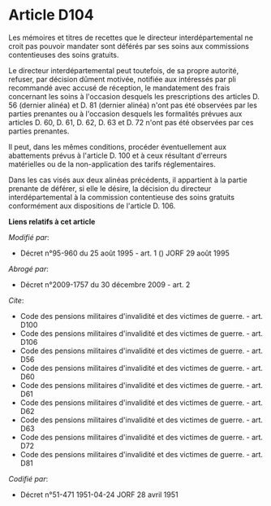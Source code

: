 # Article D104

Les mémoires et titres de recettes que le directeur interdépartemental ne croit pas pouvoir mandater sont déférés par ses
soins aux commissions contentieuses des soins gratuits.

Le directeur interdépartemental peut toutefois, de sa propre autorité, refuser, par décision dûment motivée, notifiée aux
intéressés par pli recommandé avec accusé de réception, le mandatement des frais concernant les soins à l'occasion desquels
les prescriptions des articles D. 56 (dernier alinéa) et D. 81 (dernier alinéa) n'ont pas été observées par les parties
prenantes ou à l'occasion desquels les formalités prévues aux articles D. 60, D. 61, D. 62, D. 63 et D. 72 n'ont pas été
observées par ces parties prenantes.

Il peut, dans les mêmes conditions, procéder éventuellement aux abattements prévus à l'article D. 100 et à ceux résultant
d'erreurs matérielles ou de la non-application des tarifs réglementaires.

Dans les cas visés aux deux alinéas précédents, il appartient à la partie prenante de déférer, si elle le désire, la décision
du directeur interdépartemental à la commission contentieuse des soins gratuits conformément aux dispositions de l'article D.
106.

**Liens relatifs à cet article**

_Modifié par_:

  - Décret n°95-960 du 25 août 1995 - art. 1 () JORF 29 août 1995

_Abrogé par_:

  - Décret n°2009-1757 du 30 décembre 2009 - art. 2

_Cite_:

  - Code des pensions militaires d'invalidité et des victimes de guerre. - art. D100
  - Code des pensions militaires d'invalidité et des victimes de guerre. - art. D106
  - Code des pensions militaires d'invalidité et des victimes de guerre. - art. D56
  - Code des pensions militaires d'invalidité et des victimes de guerre. - art. D60
  - Code des pensions militaires d'invalidité et des victimes de guerre. - art. D61
  - Code des pensions militaires d'invalidité et des victimes de guerre. - art. D62
  - Code des pensions militaires d'invalidité et des victimes de guerre. - art. D63
  - Code des pensions militaires d'invalidité et des victimes de guerre. - art. D72
  - Code des pensions militaires d'invalidité et des victimes de guerre. - art. D81

_Codifié par_:

  - Décret n°51-471 1951-04-24 JORF 28 avril 1951
